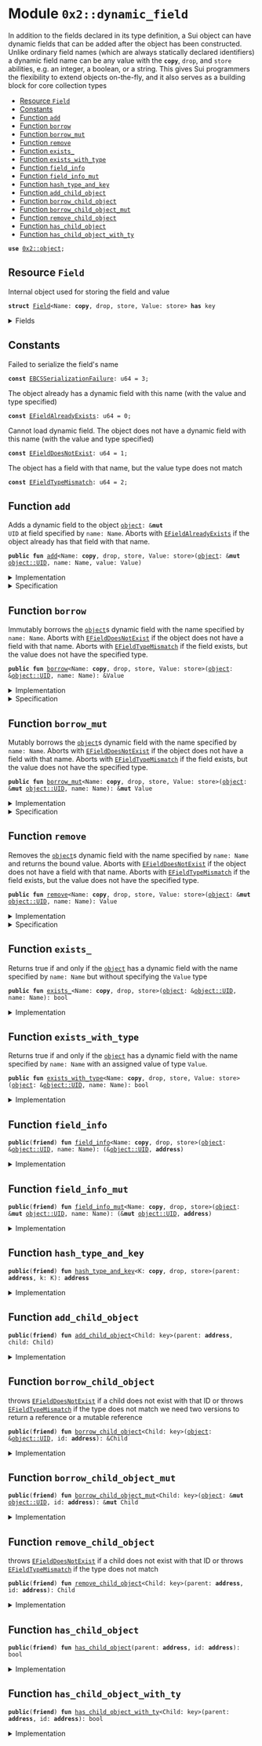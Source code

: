 
<a name="0x2_dynamic_field"></a>

# Module `0x2::dynamic_field`

In addition to the fields declared in its type definition, a Sui object can have dynamic fields
that can be added after the object has been constructed. Unlike ordinary field names
(which are always statically declared identifiers) a dynamic field name can be any value with
the <code><b>copy</b></code>, <code>drop</code>, and <code>store</code> abilities, e.g. an integer, a boolean, or a string.
This gives Sui programmers the flexibility to extend objects on-the-fly, and it also serves as a
building block for core collection types


-  [Resource `Field`](#0x2_dynamic_field_Field)
-  [Constants](#@Constants_0)
-  [Function `add`](#0x2_dynamic_field_add)
-  [Function `borrow`](#0x2_dynamic_field_borrow)
-  [Function `borrow_mut`](#0x2_dynamic_field_borrow_mut)
-  [Function `remove`](#0x2_dynamic_field_remove)
-  [Function `exists_`](#0x2_dynamic_field_exists_)
-  [Function `exists_with_type`](#0x2_dynamic_field_exists_with_type)
-  [Function `field_info`](#0x2_dynamic_field_field_info)
-  [Function `field_info_mut`](#0x2_dynamic_field_field_info_mut)
-  [Function `hash_type_and_key`](#0x2_dynamic_field_hash_type_and_key)
-  [Function `add_child_object`](#0x2_dynamic_field_add_child_object)
-  [Function `borrow_child_object`](#0x2_dynamic_field_borrow_child_object)
-  [Function `borrow_child_object_mut`](#0x2_dynamic_field_borrow_child_object_mut)
-  [Function `remove_child_object`](#0x2_dynamic_field_remove_child_object)
-  [Function `has_child_object`](#0x2_dynamic_field_has_child_object)
-  [Function `has_child_object_with_ty`](#0x2_dynamic_field_has_child_object_with_ty)


<pre><code><b>use</b> <a href="object.md#0x2_object">0x2::object</a>;
</code></pre>



<a name="0x2_dynamic_field_Field"></a>

## Resource `Field`

Internal object used for storing the field and value


<pre><code><b>struct</b> <a href="dynamic_field.md#0x2_dynamic_field_Field">Field</a>&lt;Name: <b>copy</b>, drop, store, Value: store&gt; <b>has</b> key
</code></pre>



<details>
<summary>Fields</summary>


<dl>
<dt>
<code>id: <a href="object.md#0x2_object_UID">object::UID</a></code>
</dt>
<dd>
 Determined by the hash of the object ID, the field name value and it's type,
 i.e. hash(parent.id || name || Name)
</dd>
<dt>
<code>name: Name</code>
</dt>
<dd>
 The value for the name of this field
</dd>
<dt>
<code>value: Value</code>
</dt>
<dd>
 The value bound to this field
</dd>
</dl>


</details>

<a name="@Constants_0"></a>

## Constants


<a name="0x2_dynamic_field_EBCSSerializationFailure"></a>

Failed to serialize the field's name


<pre><code><b>const</b> <a href="dynamic_field.md#0x2_dynamic_field_EBCSSerializationFailure">EBCSSerializationFailure</a>: u64 = 3;
</code></pre>



<a name="0x2_dynamic_field_EFieldAlreadyExists"></a>

The object already has a dynamic field with this name (with the value and type specified)


<pre><code><b>const</b> <a href="dynamic_field.md#0x2_dynamic_field_EFieldAlreadyExists">EFieldAlreadyExists</a>: u64 = 0;
</code></pre>



<a name="0x2_dynamic_field_EFieldDoesNotExist"></a>

Cannot load dynamic field.
The object does not have a dynamic field with this name (with the value and type specified)


<pre><code><b>const</b> <a href="dynamic_field.md#0x2_dynamic_field_EFieldDoesNotExist">EFieldDoesNotExist</a>: u64 = 1;
</code></pre>



<a name="0x2_dynamic_field_EFieldTypeMismatch"></a>

The object has a field with that name, but the value type does not match


<pre><code><b>const</b> <a href="dynamic_field.md#0x2_dynamic_field_EFieldTypeMismatch">EFieldTypeMismatch</a>: u64 = 2;
</code></pre>



<a name="0x2_dynamic_field_add"></a>

## Function `add`

Adds a dynamic field to the object <code><a href="object.md#0x2_object">object</a>: &<b>mut</b> UID</code> at field specified by <code>name: Name</code>.
Aborts with <code><a href="dynamic_field.md#0x2_dynamic_field_EFieldAlreadyExists">EFieldAlreadyExists</a></code> if the object already has that field with that name.


<pre><code><b>public</b> <b>fun</b> <a href="dynamic_field.md#0x2_dynamic_field_add">add</a>&lt;Name: <b>copy</b>, drop, store, Value: store&gt;(<a href="object.md#0x2_object">object</a>: &<b>mut</b> <a href="object.md#0x2_object_UID">object::UID</a>, name: Name, value: Value)
</code></pre>



<details>
<summary>Implementation</summary>


<pre><code><b>public</b> <b>fun</b> <a href="dynamic_field.md#0x2_dynamic_field_add">add</a>&lt;Name: <b>copy</b> + drop + store, Value: store&gt;(
    // we <b>use</b> &<b>mut</b> UID in several spots for access control
    <a href="object.md#0x2_object">object</a>: &<b>mut</b> UID,
    name: Name,
    value: Value,
) {
    <b>let</b> object_addr = <a href="object.md#0x2_object_uid_to_address">object::uid_to_address</a>(<a href="object.md#0x2_object">object</a>);
    <b>let</b> <a href="hash.md#0x2_hash">hash</a> = <a href="dynamic_field.md#0x2_dynamic_field_hash_type_and_key">hash_type_and_key</a>(object_addr, name);
    <b>assert</b>!(!<a href="dynamic_field.md#0x2_dynamic_field_has_child_object">has_child_object</a>(object_addr, <a href="hash.md#0x2_hash">hash</a>), <a href="dynamic_field.md#0x2_dynamic_field_EFieldAlreadyExists">EFieldAlreadyExists</a>);
    <b>let</b> field = <a href="dynamic_field.md#0x2_dynamic_field_Field">Field</a> {
        id: <a href="object.md#0x2_object_new_uid_from_hash">object::new_uid_from_hash</a>(<a href="hash.md#0x2_hash">hash</a>),
        name,
        value,
    };
    <a href="dynamic_field.md#0x2_dynamic_field_add_child_object">add_child_object</a>(object_addr, field)
}
</code></pre>



</details>

<details>
<summary>Specification</summary>



<pre><code><b>pragma</b> opaque;
<b>aborts_if</b> [abstract] sui::prover::uid_has_field(<a href="object.md#0x2_object">object</a>.id.bytes, name);
<b>ensures</b> [abstract] <a href="object.md#0x2_object">object</a>.id == <b>old</b>(<a href="object.md#0x2_object">object</a>.id);
<b>ensures</b> [abstract] <b>global</b>&lt;sui::prover::DynamicFields&lt;Name&gt;&gt;(<a href="object.md#0x2_object">object</a>.id.bytes).names
    == concat(
        <b>old</b>(<b>global</b>&lt;sui::prover::DynamicFields&lt;Name&gt;&gt;(<a href="object.md#0x2_object">object</a>.id.bytes)).names,
        vec(name)
    );
<b>ensures</b> [abstract] len(<b>global</b>&lt;sui::prover::DynamicFields&lt;Name&gt;&gt;(<a href="object.md#0x2_object">object</a>.id.bytes).names) == len(<b>old</b>(<b>global</b>&lt;sui::prover::DynamicFields&lt;Name&gt;&gt;(<a href="object.md#0x2_object">object</a>.id.bytes).names)) + 1;
</code></pre>



</details>

<a name="0x2_dynamic_field_borrow"></a>

## Function `borrow`

Immutably borrows the <code><a href="object.md#0x2_object">object</a></code>s dynamic field with the name specified by <code>name: Name</code>.
Aborts with <code><a href="dynamic_field.md#0x2_dynamic_field_EFieldDoesNotExist">EFieldDoesNotExist</a></code> if the object does not have a field with that name.
Aborts with <code><a href="dynamic_field.md#0x2_dynamic_field_EFieldTypeMismatch">EFieldTypeMismatch</a></code> if the field exists, but the value does not have the specified
type.


<pre><code><b>public</b> <b>fun</b> <a href="dynamic_field.md#0x2_dynamic_field_borrow">borrow</a>&lt;Name: <b>copy</b>, drop, store, Value: store&gt;(<a href="object.md#0x2_object">object</a>: &<a href="object.md#0x2_object_UID">object::UID</a>, name: Name): &Value
</code></pre>



<details>
<summary>Implementation</summary>


<pre><code><b>public</b> <b>fun</b> <a href="dynamic_field.md#0x2_dynamic_field_borrow">borrow</a>&lt;Name: <b>copy</b> + drop + store, Value: store&gt;(
    <a href="object.md#0x2_object">object</a>: &UID,
    name: Name,
): &Value {
    <b>let</b> object_addr = <a href="object.md#0x2_object_uid_to_address">object::uid_to_address</a>(<a href="object.md#0x2_object">object</a>);
    <b>let</b> <a href="hash.md#0x2_hash">hash</a> = <a href="dynamic_field.md#0x2_dynamic_field_hash_type_and_key">hash_type_and_key</a>(object_addr, name);
    <b>let</b> field = <a href="dynamic_field.md#0x2_dynamic_field_borrow_child_object">borrow_child_object</a>&lt;<a href="dynamic_field.md#0x2_dynamic_field_Field">Field</a>&lt;Name, Value&gt;&gt;(<a href="object.md#0x2_object">object</a>, <a href="hash.md#0x2_hash">hash</a>);
    &field.value
}
</code></pre>



</details>

<details>
<summary>Specification</summary>



<pre><code><b>pragma</b> opaque;
<b>aborts_if</b> [abstract] !sui::prover::uid_has_field(<a href="object.md#0x2_object">object</a>.id.bytes, name);
</code></pre>



</details>

<a name="0x2_dynamic_field_borrow_mut"></a>

## Function `borrow_mut`

Mutably borrows the <code><a href="object.md#0x2_object">object</a></code>s dynamic field with the name specified by <code>name: Name</code>.
Aborts with <code><a href="dynamic_field.md#0x2_dynamic_field_EFieldDoesNotExist">EFieldDoesNotExist</a></code> if the object does not have a field with that name.
Aborts with <code><a href="dynamic_field.md#0x2_dynamic_field_EFieldTypeMismatch">EFieldTypeMismatch</a></code> if the field exists, but the value does not have the specified
type.


<pre><code><b>public</b> <b>fun</b> <a href="dynamic_field.md#0x2_dynamic_field_borrow_mut">borrow_mut</a>&lt;Name: <b>copy</b>, drop, store, Value: store&gt;(<a href="object.md#0x2_object">object</a>: &<b>mut</b> <a href="object.md#0x2_object_UID">object::UID</a>, name: Name): &<b>mut</b> Value
</code></pre>



<details>
<summary>Implementation</summary>


<pre><code><b>public</b> <b>fun</b> <a href="dynamic_field.md#0x2_dynamic_field_borrow_mut">borrow_mut</a>&lt;Name: <b>copy</b> + drop + store, Value: store&gt;(
    <a href="object.md#0x2_object">object</a>: &<b>mut</b> UID,
    name: Name,
): &<b>mut</b> Value {
    <b>let</b> object_addr = <a href="object.md#0x2_object_uid_to_address">object::uid_to_address</a>(<a href="object.md#0x2_object">object</a>);
    <b>let</b> <a href="hash.md#0x2_hash">hash</a> = <a href="dynamic_field.md#0x2_dynamic_field_hash_type_and_key">hash_type_and_key</a>(object_addr, name);
    <b>let</b> field = <a href="dynamic_field.md#0x2_dynamic_field_borrow_child_object_mut">borrow_child_object_mut</a>&lt;<a href="dynamic_field.md#0x2_dynamic_field_Field">Field</a>&lt;Name, Value&gt;&gt;(<a href="object.md#0x2_object">object</a>, <a href="hash.md#0x2_hash">hash</a>);
    &<b>mut</b> field.value
}
</code></pre>



</details>

<details>
<summary>Specification</summary>



<pre><code><b>pragma</b> opaque;
<b>aborts_if</b> [abstract] !sui::prover::uid_has_field(<a href="object.md#0x2_object">object</a>.id.bytes, name);
</code></pre>



</details>

<a name="0x2_dynamic_field_remove"></a>

## Function `remove`

Removes the <code><a href="object.md#0x2_object">object</a></code>s dynamic field with the name specified by <code>name: Name</code> and returns the
bound value.
Aborts with <code><a href="dynamic_field.md#0x2_dynamic_field_EFieldDoesNotExist">EFieldDoesNotExist</a></code> if the object does not have a field with that name.
Aborts with <code><a href="dynamic_field.md#0x2_dynamic_field_EFieldTypeMismatch">EFieldTypeMismatch</a></code> if the field exists, but the value does not have the specified
type.


<pre><code><b>public</b> <b>fun</b> <a href="dynamic_field.md#0x2_dynamic_field_remove">remove</a>&lt;Name: <b>copy</b>, drop, store, Value: store&gt;(<a href="object.md#0x2_object">object</a>: &<b>mut</b> <a href="object.md#0x2_object_UID">object::UID</a>, name: Name): Value
</code></pre>



<details>
<summary>Implementation</summary>


<pre><code><b>public</b> <b>fun</b> <a href="dynamic_field.md#0x2_dynamic_field_remove">remove</a>&lt;Name: <b>copy</b> + drop + store, Value: store&gt;(
    <a href="object.md#0x2_object">object</a>: &<b>mut</b> UID,
    name: Name,
): Value {
    <b>let</b> object_addr = <a href="object.md#0x2_object_uid_to_address">object::uid_to_address</a>(<a href="object.md#0x2_object">object</a>);
    <b>let</b> <a href="hash.md#0x2_hash">hash</a> = <a href="dynamic_field.md#0x2_dynamic_field_hash_type_and_key">hash_type_and_key</a>(object_addr, name);
    <b>let</b> <a href="dynamic_field.md#0x2_dynamic_field_Field">Field</a> { id, name: _, value } = <a href="dynamic_field.md#0x2_dynamic_field_remove_child_object">remove_child_object</a>&lt;<a href="dynamic_field.md#0x2_dynamic_field_Field">Field</a>&lt;Name, Value&gt;&gt;(object_addr, <a href="hash.md#0x2_hash">hash</a>);
    <a href="object.md#0x2_object_delete">object::delete</a>(id);
    value
}
</code></pre>



</details>

<details>
<summary>Specification</summary>



<pre><code><b>pragma</b> opaque;
<b>aborts_if</b> [abstract] !sui::prover::uid_has_field(<a href="object.md#0x2_object">object</a>.id.bytes, name);
<b>ensures</b> [abstract] <a href="object.md#0x2_object">object</a>.id == <b>old</b>(<a href="object.md#0x2_object">object</a>.id);
<b>ensures</b> [abstract] sui::prover::vec_remove(<b>global</b>&lt;sui::prover::DynamicFields&lt;Name&gt;&gt;(<a href="object.md#0x2_object">object</a>.id.bytes).names,
    index_of(<b>global</b>&lt;sui::prover::DynamicFields&lt;Name&gt;&gt;(<a href="object.md#0x2_object">object</a>.id.bytes).names, name),
    0) ==
      <b>old</b>(<b>global</b>&lt;sui::prover::DynamicFields&lt;Name&gt;&gt;(<a href="object.md#0x2_object">object</a>.id.bytes).names);
<b>ensures</b> [abstract] len(<b>global</b>&lt;sui::prover::DynamicFields&lt;Name&gt;&gt;(<a href="object.md#0x2_object">object</a>.id.bytes).names) == len(<b>old</b>(<b>global</b>&lt;sui::prover::DynamicFields&lt;Name&gt;&gt;(<a href="object.md#0x2_object">object</a>.id.bytes).names)) - 1;
</code></pre>



</details>

<a name="0x2_dynamic_field_exists_"></a>

## Function `exists_`

Returns true if and only if the <code><a href="object.md#0x2_object">object</a></code> has a dynamic field with the name specified by
<code>name: Name</code> but without specifying the <code>Value</code> type


<pre><code><b>public</b> <b>fun</b> <a href="dynamic_field.md#0x2_dynamic_field_exists_">exists_</a>&lt;Name: <b>copy</b>, drop, store&gt;(<a href="object.md#0x2_object">object</a>: &<a href="object.md#0x2_object_UID">object::UID</a>, name: Name): bool
</code></pre>



<details>
<summary>Implementation</summary>


<pre><code><b>public</b> <b>fun</b> <a href="dynamic_field.md#0x2_dynamic_field_exists_">exists_</a>&lt;Name: <b>copy</b> + drop + store&gt;(
    <a href="object.md#0x2_object">object</a>: &UID,
    name: Name,
): bool {
    <b>let</b> object_addr = <a href="object.md#0x2_object_uid_to_address">object::uid_to_address</a>(<a href="object.md#0x2_object">object</a>);
    <b>let</b> <a href="hash.md#0x2_hash">hash</a> = <a href="dynamic_field.md#0x2_dynamic_field_hash_type_and_key">hash_type_and_key</a>(object_addr, name);
    <a href="dynamic_field.md#0x2_dynamic_field_has_child_object">has_child_object</a>(object_addr, <a href="hash.md#0x2_hash">hash</a>)
}
</code></pre>



</details>

<a name="0x2_dynamic_field_exists_with_type"></a>

## Function `exists_with_type`

Returns true if and only if the <code><a href="object.md#0x2_object">object</a></code> has a dynamic field with the name specified by
<code>name: Name</code> with an assigned value of type <code>Value</code>.


<pre><code><b>public</b> <b>fun</b> <a href="dynamic_field.md#0x2_dynamic_field_exists_with_type">exists_with_type</a>&lt;Name: <b>copy</b>, drop, store, Value: store&gt;(<a href="object.md#0x2_object">object</a>: &<a href="object.md#0x2_object_UID">object::UID</a>, name: Name): bool
</code></pre>



<details>
<summary>Implementation</summary>


<pre><code><b>public</b> <b>fun</b> <a href="dynamic_field.md#0x2_dynamic_field_exists_with_type">exists_with_type</a>&lt;Name: <b>copy</b> + drop + store, Value: store&gt;(
    <a href="object.md#0x2_object">object</a>: &UID,
    name: Name,
): bool {
    <b>let</b> object_addr = <a href="object.md#0x2_object_uid_to_address">object::uid_to_address</a>(<a href="object.md#0x2_object">object</a>);
    <b>let</b> <a href="hash.md#0x2_hash">hash</a> = <a href="dynamic_field.md#0x2_dynamic_field_hash_type_and_key">hash_type_and_key</a>(object_addr, name);
    <a href="dynamic_field.md#0x2_dynamic_field_has_child_object_with_ty">has_child_object_with_ty</a>&lt;<a href="dynamic_field.md#0x2_dynamic_field_Field">Field</a>&lt;Name, Value&gt;&gt;(object_addr, <a href="hash.md#0x2_hash">hash</a>)
}
</code></pre>



</details>

<a name="0x2_dynamic_field_field_info"></a>

## Function `field_info`



<pre><code><b>public</b>(<b>friend</b>) <b>fun</b> <a href="dynamic_field.md#0x2_dynamic_field_field_info">field_info</a>&lt;Name: <b>copy</b>, drop, store&gt;(<a href="object.md#0x2_object">object</a>: &<a href="object.md#0x2_object_UID">object::UID</a>, name: Name): (&<a href="object.md#0x2_object_UID">object::UID</a>, <b>address</b>)
</code></pre>



<details>
<summary>Implementation</summary>


<pre><code><b>public</b>(<b>friend</b>) <b>fun</b> <a href="dynamic_field.md#0x2_dynamic_field_field_info">field_info</a>&lt;Name: <b>copy</b> + drop + store&gt;(
    <a href="object.md#0x2_object">object</a>: &UID,
    name: Name,
): (&UID, <b>address</b>) {
    <b>let</b> object_addr = <a href="object.md#0x2_object_uid_to_address">object::uid_to_address</a>(<a href="object.md#0x2_object">object</a>);
    <b>let</b> <a href="hash.md#0x2_hash">hash</a> = <a href="dynamic_field.md#0x2_dynamic_field_hash_type_and_key">hash_type_and_key</a>(object_addr, name);
    <b>let</b> <a href="dynamic_field.md#0x2_dynamic_field_Field">Field</a> { id, name: _, value } = <a href="dynamic_field.md#0x2_dynamic_field_borrow_child_object">borrow_child_object</a>&lt;<a href="dynamic_field.md#0x2_dynamic_field_Field">Field</a>&lt;Name, ID&gt;&gt;(<a href="object.md#0x2_object">object</a>, <a href="hash.md#0x2_hash">hash</a>);
    (id, <a href="object.md#0x2_object_id_to_address">object::id_to_address</a>(value))
}
</code></pre>



</details>

<a name="0x2_dynamic_field_field_info_mut"></a>

## Function `field_info_mut`



<pre><code><b>public</b>(<b>friend</b>) <b>fun</b> <a href="dynamic_field.md#0x2_dynamic_field_field_info_mut">field_info_mut</a>&lt;Name: <b>copy</b>, drop, store&gt;(<a href="object.md#0x2_object">object</a>: &<b>mut</b> <a href="object.md#0x2_object_UID">object::UID</a>, name: Name): (&<b>mut</b> <a href="object.md#0x2_object_UID">object::UID</a>, <b>address</b>)
</code></pre>



<details>
<summary>Implementation</summary>


<pre><code><b>public</b>(<b>friend</b>) <b>fun</b> <a href="dynamic_field.md#0x2_dynamic_field_field_info_mut">field_info_mut</a>&lt;Name: <b>copy</b> + drop + store&gt;(
    <a href="object.md#0x2_object">object</a>: &<b>mut</b> UID,
    name: Name,
): (&<b>mut</b> UID, <b>address</b>) {
    <b>let</b> object_addr = <a href="object.md#0x2_object_uid_to_address">object::uid_to_address</a>(<a href="object.md#0x2_object">object</a>);
    <b>let</b> <a href="hash.md#0x2_hash">hash</a> = <a href="dynamic_field.md#0x2_dynamic_field_hash_type_and_key">hash_type_and_key</a>(object_addr, name);
    <b>let</b> <a href="dynamic_field.md#0x2_dynamic_field_Field">Field</a> { id, name: _, value } = <a href="dynamic_field.md#0x2_dynamic_field_borrow_child_object_mut">borrow_child_object_mut</a>&lt;<a href="dynamic_field.md#0x2_dynamic_field_Field">Field</a>&lt;Name, ID&gt;&gt;(<a href="object.md#0x2_object">object</a>, <a href="hash.md#0x2_hash">hash</a>);
    (id, <a href="object.md#0x2_object_id_to_address">object::id_to_address</a>(value))
}
</code></pre>



</details>

<a name="0x2_dynamic_field_hash_type_and_key"></a>

## Function `hash_type_and_key`



<pre><code><b>public</b>(<b>friend</b>) <b>fun</b> <a href="dynamic_field.md#0x2_dynamic_field_hash_type_and_key">hash_type_and_key</a>&lt;K: <b>copy</b>, drop, store&gt;(parent: <b>address</b>, k: K): <b>address</b>
</code></pre>



<details>
<summary>Implementation</summary>


<pre><code><b>public</b>(<b>friend</b>) <b>native</b> <b>fun</b> <a href="dynamic_field.md#0x2_dynamic_field_hash_type_and_key">hash_type_and_key</a>&lt;K: <b>copy</b> + drop + store&gt;(parent: <b>address</b>, k: K): <b>address</b>;
</code></pre>



</details>

<a name="0x2_dynamic_field_add_child_object"></a>

## Function `add_child_object`



<pre><code><b>public</b>(<b>friend</b>) <b>fun</b> <a href="dynamic_field.md#0x2_dynamic_field_add_child_object">add_child_object</a>&lt;Child: key&gt;(parent: <b>address</b>, child: Child)
</code></pre>



<details>
<summary>Implementation</summary>


<pre><code><b>public</b>(<b>friend</b>) <b>native</b> <b>fun</b> <a href="dynamic_field.md#0x2_dynamic_field_add_child_object">add_child_object</a>&lt;Child: key&gt;(parent: <b>address</b>, child: Child);
</code></pre>



</details>

<a name="0x2_dynamic_field_borrow_child_object"></a>

## Function `borrow_child_object`

throws <code><a href="dynamic_field.md#0x2_dynamic_field_EFieldDoesNotExist">EFieldDoesNotExist</a></code> if a child does not exist with that ID
or throws <code><a href="dynamic_field.md#0x2_dynamic_field_EFieldTypeMismatch">EFieldTypeMismatch</a></code> if the type does not match
we need two versions to return a reference or a mutable reference


<pre><code><b>public</b>(<b>friend</b>) <b>fun</b> <a href="dynamic_field.md#0x2_dynamic_field_borrow_child_object">borrow_child_object</a>&lt;Child: key&gt;(<a href="object.md#0x2_object">object</a>: &<a href="object.md#0x2_object_UID">object::UID</a>, id: <b>address</b>): &Child
</code></pre>



<details>
<summary>Implementation</summary>


<pre><code><b>public</b>(<b>friend</b>) <b>native</b> <b>fun</b> <a href="dynamic_field.md#0x2_dynamic_field_borrow_child_object">borrow_child_object</a>&lt;Child: key&gt;(<a href="object.md#0x2_object">object</a>: &UID, id: <b>address</b>): &Child;
</code></pre>



</details>

<a name="0x2_dynamic_field_borrow_child_object_mut"></a>

## Function `borrow_child_object_mut`



<pre><code><b>public</b>(<b>friend</b>) <b>fun</b> <a href="dynamic_field.md#0x2_dynamic_field_borrow_child_object_mut">borrow_child_object_mut</a>&lt;Child: key&gt;(<a href="object.md#0x2_object">object</a>: &<b>mut</b> <a href="object.md#0x2_object_UID">object::UID</a>, id: <b>address</b>): &<b>mut</b> Child
</code></pre>



<details>
<summary>Implementation</summary>


<pre><code><b>public</b>(<b>friend</b>) <b>native</b> <b>fun</b> <a href="dynamic_field.md#0x2_dynamic_field_borrow_child_object_mut">borrow_child_object_mut</a>&lt;Child: key&gt;(<a href="object.md#0x2_object">object</a>: &<b>mut</b> UID, id: <b>address</b>): &<b>mut</b> Child;
</code></pre>



</details>

<a name="0x2_dynamic_field_remove_child_object"></a>

## Function `remove_child_object`

throws <code><a href="dynamic_field.md#0x2_dynamic_field_EFieldDoesNotExist">EFieldDoesNotExist</a></code> if a child does not exist with that ID
or throws <code><a href="dynamic_field.md#0x2_dynamic_field_EFieldTypeMismatch">EFieldTypeMismatch</a></code> if the type does not match


<pre><code><b>public</b>(<b>friend</b>) <b>fun</b> <a href="dynamic_field.md#0x2_dynamic_field_remove_child_object">remove_child_object</a>&lt;Child: key&gt;(parent: <b>address</b>, id: <b>address</b>): Child
</code></pre>



<details>
<summary>Implementation</summary>


<pre><code><b>public</b>(<b>friend</b>) <b>native</b> <b>fun</b> <a href="dynamic_field.md#0x2_dynamic_field_remove_child_object">remove_child_object</a>&lt;Child: key&gt;(parent: <b>address</b>, id: <b>address</b>): Child;
</code></pre>



</details>

<a name="0x2_dynamic_field_has_child_object"></a>

## Function `has_child_object`



<pre><code><b>public</b>(<b>friend</b>) <b>fun</b> <a href="dynamic_field.md#0x2_dynamic_field_has_child_object">has_child_object</a>(parent: <b>address</b>, id: <b>address</b>): bool
</code></pre>



<details>
<summary>Implementation</summary>


<pre><code><b>public</b>(<b>friend</b>) <b>native</b> <b>fun</b> <a href="dynamic_field.md#0x2_dynamic_field_has_child_object">has_child_object</a>(parent: <b>address</b>, id: <b>address</b>): bool;
</code></pre>



</details>

<a name="0x2_dynamic_field_has_child_object_with_ty"></a>

## Function `has_child_object_with_ty`



<pre><code><b>public</b>(<b>friend</b>) <b>fun</b> <a href="dynamic_field.md#0x2_dynamic_field_has_child_object_with_ty">has_child_object_with_ty</a>&lt;Child: key&gt;(parent: <b>address</b>, id: <b>address</b>): bool
</code></pre>



<details>
<summary>Implementation</summary>


<pre><code><b>public</b>(<b>friend</b>) <b>native</b> <b>fun</b> <a href="dynamic_field.md#0x2_dynamic_field_has_child_object_with_ty">has_child_object_with_ty</a>&lt;Child: key&gt;(parent: <b>address</b>, id: <b>address</b>): bool;
</code></pre>



</details>
